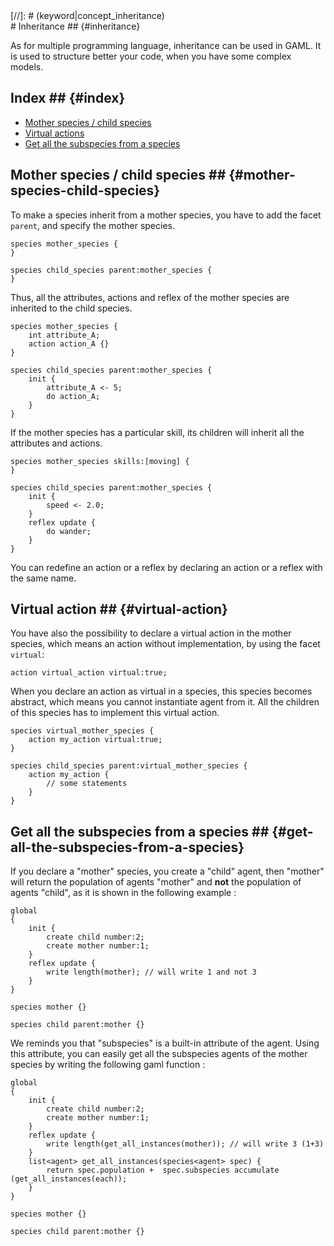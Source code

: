 [//]: # (startConcept|inheritance)
<section class='concept-graph' markdown='1' id ='concept_20_0_8_inheritance'>
[//]: # (keyword|concept_inheritance)
<div class='gama-keyword-style' id ='20_0_58_concept-inheritance'></div>
# Inheritance ## {#inheritance}

As for multiple programming language, inheritance can be used in GAML. It is used to structure better your code, when you have some complex models.

## Index ## {#index}

* [Mother species / child species](tutorials#mother-species-/-child-species)
* [Virtual actions](tutorials#virtual-actions)
* [Get all the subspecies from a species](tutorials#get-all-the-subspecies-from-a-species)

## Mother species / child species ## {#mother-species-child-species}

To make a species inherit from a mother species, you have to add the facet `parent`, and specify the mother species.

```
species mother_species {
}

species child_species parent:mother_species {
}
```

Thus, all the attributes, actions and reflex of the mother species are inherited to the child species.

```
species mother_species {
	int attribute_A;
	action action_A {}
}

species child_species parent:mother_species {
	init {
		attribute_A <- 5;
		do action_A;
	}
}
```

If the mother species has a particular skill, its children will inherit all the attributes and actions.

```
species mother_species skills:[moving] {
}

species child_species parent:mother_species {
	init {
		speed <- 2.0;
	}
	reflex update {
		do wander;
	}
}
```

You can redefine an action or a reflex by declaring an action or a reflex with the same name.

## Virtual action ## {#virtual-action}

You have also the possibility to declare a virtual action in the mother species, which means an action without implementation, by using the facet `virtual`:

```
action virtual_action virtual:true;
```

When you declare an action as virtual in a species, this species becomes abstract, which means you cannot instantiate agent from it. All the children of this species has to implement this virtual action.

```
species virtual_mother_species {
	action my_action virtual:true;
}

species child_species parent:virtual_mother_species {
	action my_action {
		// some statements
	}
}
```

## Get all the subspecies from a species ## {#get-all-the-subspecies-from-a-species}

If you declare a "mother" species, you create a "child" agent, then "mother" will return the population of agents "mother" and **not** the population of agents "child", as it is shown in the following example : 
```
global
{
    init {
        create child number:2;
        create mother number:1;
    }
    reflex update {
        write length(mother); // will write 1 and not 3
    }
}

species mother {}

species child parent:mother {}
```

We reminds you that "subspecies" is a built-in attribute of the agent. Using this attribute, you can easily get all the subspecies agents of the mother species by writing the following gaml function : 

```
global
{
    init {
        create child number:2;
        create mother number:1;
    }
    reflex update {
        write length(get_all_instances(mother)); // will write 3 (1+3)
    }
    list<agent> get_all_instances(species<agent> spec) {
        return spec.population +  spec.subspecies accumulate (get_all_instances(each));
    }
}

species mother {}

species child parent:mother {}
```
[//]: # (endConcept|inheritance)
</section>